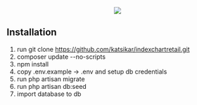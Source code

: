 <p align="center"><img src="https://laravel.com/assets/img/components/logo-laravel.svg"></p>

## Installation

  1. run git clone https://github.com/katsikar/indexchartretail.git
  2.  composer update --no-scripts
  3.  npm install
  4.  copy .env.example -> .env and setup db credentials
  5.  run php artisan migrate
  6.  run php artisan db:seed
  7.  import database to db
